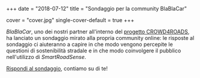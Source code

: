 +++
date = "2018-07-12"
title = "Sondaggio per la community BlaBlaCar"

cover = "cover.jpg"
single-cover-default = true
+++

*BlaBlaCar*, uno dei nostri partner all'interno del [progetto CROWD4ROADS](http://www.c4rs.eu), ha lanciato un sondaggio mirato alla propria community online: le risposte al sondaggio ci aiuteranno a capire in che modo vengono percepite le questioni di sostenibilità stradale e in che modo coinvolgere il pubblico nell'utilizzo di *SmartRoadSense*.

[Rispondi al sondaggio](https://survey.uniurb.it/index.php/255887), contiamo su di te!
